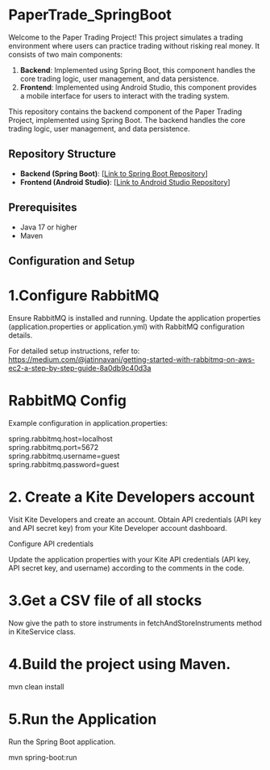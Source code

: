 # PaperTrade_SpringBoot


Welcome to the Paper Trading Project! This project simulates a trading environment where users can practice trading without risking real money. It consists of two main components:

1. **Backend**: Implemented using Spring Boot, this component handles the core trading logic, user management, and data persistence.
2. **Frontend**: Implemented using Android Studio, this component provides a mobile interface for users to interact with the trading system.

This repository contains the backend component of the Paper Trading Project, implemented using Spring Boot. The backend handles the core trading logic, user management, and data persistence.


## Repository Structure

- **Backend (Spring Boot)**: [[Link to Spring Boot Repository](https://github.com/JatinNavani/PaperTrade_SpringBoot)]
- **Frontend (Android Studio)**: [[Link to Android Studio Repository](https://github.com/JatinNavani/PaperTrading)]
  
## Prerequisites

- Java 17 or higher
- Maven

## Configuration and Setup

# 1.Configure RabbitMQ

  Ensure RabbitMQ is installed and running. Update the application properties (application.properties or application.yml) with RabbitMQ configuration details.

  For detailed setup instructions, refer to:  https://medium.com/@jatinnavani/getting-started-with-rabbitmq-on-aws-ec2-a-step-by-step-guide-8a0db9c40d3a

# RabbitMQ Config


Example configuration in application.properties:

spring.rabbitmq.host=localhost\
spring.rabbitmq.port=5672\
spring.rabbitmq.username=guest\
spring.rabbitmq.password=guest

# 2. Create a Kite Developers account

Visit Kite Developers and create an account. Obtain API credentials (API key and API secret key) from your Kite Developer account dashboard.

Configure API credentials

Update the application properties with your Kite API credentials (API key, API secret key, and username) according to the comments in the code.



# 3.Get a CSV file of all stocks
Now give the path to store instruments in fetchAndStoreInstruments method in KiteService class.

# 4.Build the project using Maven.

mvn clean install


# 5.Run the Application

Run the Spring Boot application.

mvn spring-boot:run
